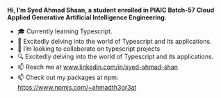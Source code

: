 **Hi, I’m Syed Ahmad Shaan, a student enrolled in PIAIC Batch-57 Cloud Applied Generative Artificial Intelligence Engineering.**
- 🎓 Currently learning Typescript.
- 🌱 Excitedly delving into the world of Typescript and its applications.
- 💞️ I’m looking to collaborate on typescript projects
- 🔍 Excitedly delving into the world of Typescript and its applications.
- 📫 Reach me at www.linkedin.com/in/syed-ahmad-shan
- 📫 Check out my packages at npm: https://www.npmjs.com/~ahmadth3gr3at

<!---
SyedAhmadShaan/SyedAhmadShaan is a ✨ special ✨ repository because its `README.md` (this file) appears on your GitHub profile.
You can click the Preview link to take a look at your changes.
--->
